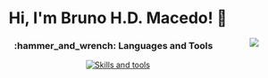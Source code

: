 <!-- [![Alt text](github_banner.png)](https://www.youtube.com/channel/UCk2O3jSU3_B2MMGr8wLcAdw "CodeVoyage YouTube Channel") -->

<h1 align="center">Hi, I'm Bruno H.D. Macedo! 👋 </h1>
<img align="right" src="https://visitor-badge.laobi.icu/badge?page_id=brunohdmacedo"  />

<h3 align="center">:hammer_and_wrench: Languages and Tools</h3>

<p align="center">
  <a href="https://skillicons.dev">
    <img src="https://skillicons.dev/icons?i=arduino,cs,c,cpp,css,electron,gcp,gitlab,androidstudio,html,java,git,github,js,linux,php,anaconda,py" alt="Skills and tools"/>
  </a>
</p>
<div style="display: flex; justify-content: space-between; align-items: flex-start; margin-top: 20px;">
    <!-- Left Column: Metrics -->
    <div style="flex: 1; max-width: 45%;">
        <!-- <img align="left" width="50%" alt="if you see this, it means my metrics are not working" src="https://github.com/officialcodevoyage/officialcodevoyage/blob/main/github-metrics.svg"> -->
    </div>


<!--  <div style="flex: 1; max-width: 45%; text-align: left; margin-left: 20px;">
        <h3>🌐 Let's Connect and Grow Together!</h3>
        <p>
            <a href="https://www.linkedin.com/in/mrbondarenko/" target="_blank" style="text-decoration: none;">
                <img src="https://raw.githubusercontent.com/CLorant/readme-social-icons/main/large/filled/linkedin.svg" alt="LinkedIn">
            </a>
            </a>
            <a href="https://www.youtube.com/@OfficialCodeVoyage" target="_blank" style="text-decoration: none;">
                <img src="https://raw.githubusercontent.com/CLorant/readme-social-icons/main/large/filled/youtube.svg" alt="YouTube">
            </a>
            <a href="https://www.instagram.com/officialcodevoyage/" target="_blank" style="text-decoration: none;">
                <img src="https://raw.githubusercontent.com/CLorant/readme-social-icons/main/large/filled/instagram.svg" alt="Instagram">
            </a>
        </p>
        
  <h3>✨ Fun Facts</h3>
        <ul>
            <li>I love Hackathons, Swimming and Tennis.</li>
            <li>I’m on a journey to build a big house in Alaska!</li>
            <li>I enjoy creating content for my YouTube channel, where I share coding tutorials and project walkthroughs.</li>
            <li>In my free time, I explore the beauty of nature and capture it through my photography on Instagram.</li>
        </ul>
        
  <h3>🧑‍💻 About Me</h3>
        <p>
            I'm a passionate software developer with a strong background in cloud computing, game development, and full-stack web development. 
            I have a keen interest in solving complex problems and building scalable solutions. When I'm not coding, you can find me engaged 
            in physical activities like swimming and judo, or planning my next adventure. 
        </p>
        <p>
            My journey in tech has led me to work with various cutting-edge technologies and collaborate with amazing teams across different 
            projects. I’m always eager to learn new things and share my knowledge with the community through my YouTube.
        </p>
    </div>
</div>
